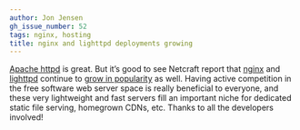 ```yaml
---
author: Jon Jensen
gh_issue_number: 52
tags: nginx, hosting
title: nginx and lighttpd deployments growing
---
```


[Apache httpd](https://httpd.apache.org/) is great. But it’s good to see Netcraft report that [nginx](https://nginx.org/) and [lighttpd](https://www.lighttpd.net/) continue to [grow in popularity](https://news.netcraft.com/archives/2008/08/29/august_2008_web_server_survey.html) as well. Having active competition in the free software web server space is really beneficial to everyone, and these very lightweight and fast servers fill an important niche for dedicated static file serving, homegrown CDNs, etc. Thanks to all the developers involved!
